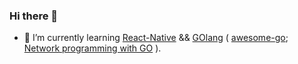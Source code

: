 ### Hi there 👋

<!--
**Brethel/Brethel** is a ✨ _special_ ✨ repository because its `README.md` (this file) appears on your GitHub profile.
- 📫 How to reach me: brethel (at) 
-->

- 🌱 I’m currently learning [React-Native](https://www.awesome-react-native.com/) && [GOlang](https://golang.org/doc/code) ( [awesome-go](https://github.com/avelino/awesome-go); [Network programming with GO](https://ipfs.io/ipfs/QmfYeDhGH9bZzihBUDEQbCbTc5k5FZKURMUoUvfmc27BwL/index.html) ).
